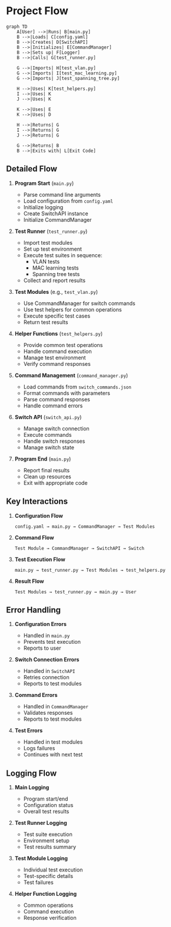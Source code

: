# Project Flow

```mermaid
graph TD
    A[User] -->|Runs| B[main.py]
    B -->|Loads| C[config.yaml]
    B -->|Creates| D[SwitchAPI]
    B -->|Initializes| E[CommandManager]
    B -->|Sets up| F[Logger]
    B -->|Calls| G[test_runner.py]
    
    G -->|Imports| H[test_vlan.py]
    G -->|Imports| I[test_mac_learning.py]
    G -->|Imports| J[test_spanning_tree.py]
    
    H -->|Uses| K[test_helpers.py]
    I -->|Uses| K
    J -->|Uses| K
    
    K -->|Uses| E
    K -->|Uses| D
    
    H -->|Returns| G
    I -->|Returns| G
    J -->|Returns| G
    
    G -->|Returns| B
    B -->|Exits with| L[Exit Code]
```

## Detailed Flow

1. **Program Start** (`main.py`)
   - Parse command line arguments
   - Load configuration from `config.yaml`
   - Initialize logging
   - Create SwitchAPI instance
   - Initialize CommandManager

2. **Test Runner** (`test_runner.py`)
   - Import test modules
   - Set up test environment
   - Execute test suites in sequence:
     - VLAN tests
     - MAC learning tests
     - Spanning tree tests
   - Collect and report results

3. **Test Modules** (e.g., `test_vlan.py`)
   - Use CommandManager for switch commands
   - Use test helpers for common operations
   - Execute specific test cases
   - Return test results

4. **Helper Functions** (`test_helpers.py`)
   - Provide common test operations
   - Handle command execution
   - Manage test environment
   - Verify command responses

5. **Command Management** (`command_manager.py`)
   - Load commands from `switch_commands.json`
   - Format commands with parameters
   - Parse command responses
   - Handle command errors

6. **Switch API** (`switch_api.py`)
   - Manage switch connection
   - Execute commands
   - Handle switch responses
   - Manage switch state

7. **Program End** (`main.py`)
   - Report final results
   - Clean up resources
   - Exit with appropriate code

## Key Interactions

1. **Configuration Flow**
   ```
   config.yaml → main.py → CommandManager → Test Modules
   ```

2. **Command Flow**
   ```
   Test Module → CommandManager → SwitchAPI → Switch
   ```

3. **Test Execution Flow**
   ```
   main.py → test_runner.py → Test Modules → test_helpers.py
   ```

4. **Result Flow**
   ```
   Test Modules → test_runner.py → main.py → User
   ```

## Error Handling

1. **Configuration Errors**
   - Handled in `main.py`
   - Prevents test execution
   - Reports to user

2. **Switch Connection Errors**
   - Handled in `SwitchAPI`
   - Retries connection
   - Reports to test modules

3. **Command Errors**
   - Handled in `CommandManager`
   - Validates responses
   - Reports to test modules

4. **Test Errors**
   - Handled in test modules
   - Logs failures
   - Continues with next test

## Logging Flow

1. **Main Logging**
   - Program start/end
   - Configuration status
   - Overall test results

2. **Test Runner Logging**
   - Test suite execution
   - Environment setup
   - Test results summary

3. **Test Module Logging**
   - Individual test execution
   - Test-specific details
   - Test failures

4. **Helper Function Logging**
   - Common operations
   - Command execution
   - Response verification 